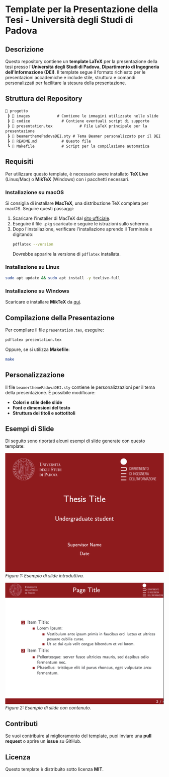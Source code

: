 # Template per la Presentazione della Tesi - Università degli Studi di Padova

## Descrizione
Questo repository contiene un **template LaTeX** per la presentazione della tesi presso l'**Università degli Studi di Padova**, **Dipartimento di Ingegneria dell'Informazione (DEI)**. Il template segue il formato richiesto per le presentazioni accademiche e include stile, struttura e comandi personalizzati per facilitare la stesura della presentazione.

## Struttura del Repository
```
📂 progetto
 ┣ 📂 images            # Contiene le immagini utilizzate nelle slide
 ┣ 📂 codice              # Contiene eventuali script di supporto
 ┣ 📜 presentation.tex            # File LaTeX principale per la presentazione
 ┣ 📜 beamerthemePadovaDEI.sty # Tema Beamer personalizzato per il DEI
 ┣ 📜 README.md           # Questo file
 ┗ 📜 Makefile            # Script per la compilazione automatica
```

## Requisiti
Per utilizzare questo template, è necessario avere installato **TeX Live** (Linux/Mac) o **MikTeX** (Windows) con i pacchetti necessari.

### **Installazione su macOS**
Si consiglia di installare **MacTeX**, una distribuzione TeX completa per macOS. Seguire questi passaggi:

1. Scaricare l'installer di MacTeX dal [sito ufficiale](https://tug.org/mactex/).
2. Eseguire il file `.pkg` scaricato e seguire le istruzioni sullo schermo.
3. Dopo l'installazione, verificare l'installazione aprendo il Terminale e digitando:
   ```bash
   pdflatex --version
   ```
   Dovrebbe apparire la versione di `pdflatex` installata.

### **Installazione su Linux**
```bash
sudo apt update && sudo apt install -y texlive-full
```

### **Installazione su Windows**
Scaricare e installare **MikTeX** da [qui](https://miktex.org/download).

## Compilazione della Presentazione
Per compilare il file `presentation.tex`, eseguire:
```bash
pdflatex presentation.tex
```
Oppure, se si utilizza **Makefile**:
```bash
make
```

## Personalizzazione
Il file `beamerthemePadovaDEI.sty` contiene le personalizzazioni per il tema della presentazione. È possibile modificare:
- **Colori e stile delle slide**
- **Font e dimensioni del testo**
- **Struttura dei titoli e sottotitoli**

## Esempi di Slide
Di seguito sono riportati alcuni esempi di slide generate con questo template:

![Esempio Slide 1](./images/slide1.png)
*Figura 1: Esempio di slide introduttiva.*

![Esempio Slide 2](./images/slide2.png)
*Figura 2: Esempio di slide con contenuto.*

## Contributi
Se vuoi contribuire al miglioramento del template, puoi inviare una **pull request** o aprire un **issue** su GitHub.

## Licenza
Questo template è distribuito sotto licenza **MIT**.

